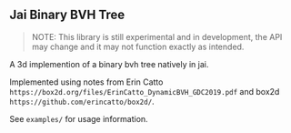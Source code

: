 ## Jai Binary BVH Tree

> NOTE: This library is still experimental and in development, the API may change and it may not function exactly as intended.

A 3d implemention of a binary bvh tree natively in jai.

Implemented using notes from Erin Catto `https://box2d.org/files/ErinCatto_DynamicBVH_GDC2019.pdf` and box2d `https://github.com/erincatto/box2d/`.

See `examples/` for usage information.
